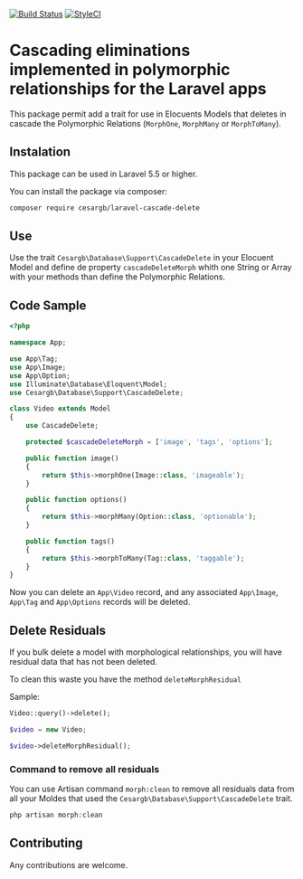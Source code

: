 [![Build Status](https://travis-ci.org/cesargb/laravel-cascade-delete.svg?branch=master)](https://travis-ci.org/cesargb/laravel-cascade-delete)
[![StyleCI](https://github.styleci.io/repos/144183283/shield?branch=master)](https://github.styleci.io/repos/144183283)

# Cascading eliminations implemented in polymorphic relationships for the Laravel apps

This package permit add a trait for use in Elocuents Models that deletes in
cascade the Polymorphic Relations (`MorphOne`, `MorphMany` or `MorphToMany`).

## Instalation

This package can be used in Laravel 5.5 or higher.

You can install the package via composer:

```bash
composer require cesargb/laravel-cascade-delete
```

## Use

Use the trait `Cesargb\Database\Support\CascadeDelete` in your Elocuent Model and define de property `cascadeDeleteMorph` whith one String or Array with your methods than define the Polymorphic Relations.

## Code Sample

```php
<?php

namespace App;

use App\Tag;
use App\Image;
use App\Option;
use Illuminate\Database\Eloquent\Model;
use Cesargb\Database\Support\CascadeDelete;

class Video extends Model
{
    use CascadeDelete;

    protected $cascadeDeleteMorph = ['image', 'tags', 'options'];

    public function image()
    {
        return $this->morphOne(Image::class, 'imageable');
    }

    public function options()
    {
        return $this->morphMany(Option::class, 'optionable');
    }

    public function tags()
    {
        return $this->morphToMany(Tag::class, 'taggable');
    }
}
```

Now you can delete an `App\Video` record, and any associated `App\Image`, `App\Tag` and
`App\Options` records will be deleted.

## Delete Residuals

If you bulk delete a model with morphological relationships, you will have
residual data that has not been deleted.

To clean this waste you have the method `deleteMorphResidual`

Sample:

```php
Video::query()->delete();

$video = new Video;

$video->deleteMorphResidual();
```
### Command to remove all residuals

You can use Artisan command `morph:clean` to remove all residuals data from all
your Moldes that used the `Cesargb\Database\Support\CascadeDelete` trait.

```php
php artisan morph:clean
```

## Contributing

Any contributions are welcome.

